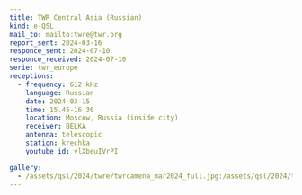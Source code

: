```yaml
---
title: TWR Central Asia (Russian)
kind: e-QSL
mail_to: mailto:twre@twr.org
report_sent: 2024-03-16
responce_sent: 2024-07-10
responce_received: 2024-07-10
serie: twr_europe
receptions:
  - frequency: 612 kHz
    language: Russian
    date: 2024-03-15
    time: 15.45-16.30
    location: Moscow, Russia (inside city)
    receiver: BELKA
    antenna: telescopic
    station: krechka
    youtube_id: vlXbeuIVrPI

gallery:
  - /assets/qsl/2024/twre/twrcamena_mar2024_full.jpg:/assets/qsl/2024/twre/twrcamena_mar2024_small.jpg
---
```

